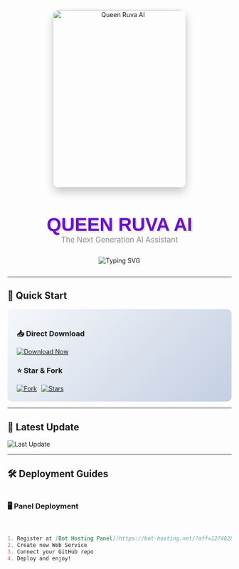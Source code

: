 <p align="center">
  <img src="https://files.catbox.moe/5i2kcn.png" alt="Queen Ruva AI" width="300" height="400" style="border-radius: 15px; box-shadow: 0 10px 20px rgba(0,0,0,0.2);"/>
</p>

<h1 align="center" style="font-family: 'Montserrat', sans-serif; font-size: 3em; color: #6a11cb; text-shadow: 2px 2px 4px rgba(0,0,0,0.2); margin-bottom: 0;">QUEEN RUVA AI</h1>
<p align="center" style="margin-top: 0; color: #888; font-size: 1.2em;">The Next Generation AI Assistant</p>

<div align="center" style="margin: 2em 0;">
  <img src="https://readme-typing-svg.demolab.com?font=Montserrat&weight=600&size=26&duration=4000&pause=1000&color=6A11CB&center=true&width=500&lines=My+Name+is+Iconic+Tech;Created+Queen+Ruva+AI;Fork+Me+and+Enjoy!" alt="Typing SVG" />
</div>

---

## 🚀 Quick Start

<div style="background: linear-gradient(135deg, #f5f7fa 0%, #c3cfe2 100%); padding: 1.5em; border-radius: 10px; margin: 1em 0;">
  
  ### 📥 Direct Download
  [![Download Now](https://img.shields.io/badge/Download-Latest_Version-6a11cb?style=for-the-badge&logo=mediafire)](https://www.mediafire.com/file/25q29nxq3nyuom0/QUEEN_RUVA_AI_updat_%25F0%259F%2594%258D%25E2%259C%2585.zip/file)

  ### ⭐ Star & Fork
  <div style="display: flex; gap: 10px; margin-top: 10px;">
    <a href="https://github.com/iconic05/Queen-ruva-ai-beta/fork">
      <img src="https://img.shields.io/badge/Fork_Me-8A2BE2?style=for-the-badge&logo=github" alt="Fork">
    </a>
    <a href="https://github.com/iconic05/Queen-ruva-ai-beta/stargazers">
      <img src="https://img.shields.io/github/stars/iconic05/Queen-ruva-ai-beta?color=6a11cb&style=for-the-badge&logo=github" alt="Stars">
    </a>
  </div>
</div>

---

## 📌 Latest Update
![Last Update](https://img.shields.io/github/last-commit/iconic05/Queen-ruva-ai-beta?style=flat-square&label=Last+Update&color=6a11cb)

---

## 🛠 Deployment Guides

<div style="display: grid; grid-template-columns: repeat(auto-fit, minmax(300px, 1fr)); gap: 20px; margin: 1em 0;">

  ### 🖥 Panel Deployment
  ```markdown
  1. Register at [Bot Hosting Panel](https://bot-hosting.net/?aff=1274828280750407803)
  2. Create new Web Service
  3. Connect your GitHub repo
  4. Deploy and enjoy!
